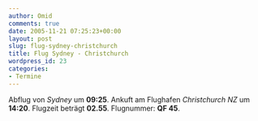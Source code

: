 ```yaml
---
author: Omid
comments: true
date: 2005-11-21 07:25:23+00:00
layout: post
slug: flug-sydney-christchurch
title: Flug Sydney - Christchurch
wordpress_id: 23
categories:
- Termine
---
```


Abflug von _Sydney_ um **09:25**.
Ankuft am Flughafen _Christchurch NZ_  um **14:20**.
Flugzeit beträgt **02.55**.
Flugnummer:  **QF 45**.
